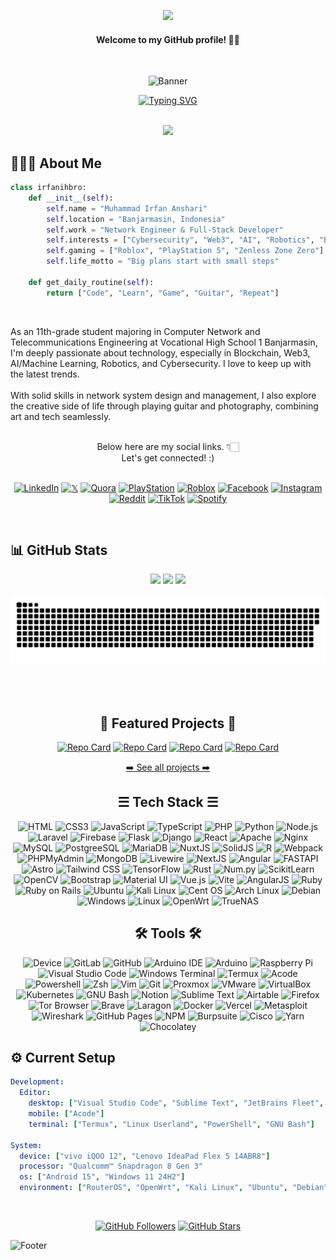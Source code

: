 <div align="center">

  <p align="center"> <img src="https://komarev.com/ghpvc/?username=irfanihbro&label=Total%20profile%20views&color=0e75b6&style=flat"/></p>
  
#### Welcome to my GitHub profile! 👋🏻
<br>
  
  ![Banner](https://capsule-render.vercel.app/api?type=waving&color=gradient&height=200&section=header&text=Irfan%20Anshari&fontSize=80&fontAlign=60&animation=fadeIn)

<!-- Animasi Mengetik -->
  [![Typing SVG](https://readme-typing-svg.herokuapp.com?font=Fira+Code&pause=600&color=2EF7A1&center=true&vCenter=true&random=false&width=500&lines=Tech+Enthusiast+;Programmer;Full-Stack+Developer;Network+Engineer;Linux+Enthusiast;Guitarist;Photographer;Automotive+Enthusiast)](https://git.io/typing-svg)

</div>
<br>

<div align="center">
  <img src="https://user-images.githubusercontent.com/22107794/139580686-887df369-edb8-4bc8-b607-4fbf6d7e4866.gif">
</div>

## 🧑🏻‍💻 About Me

```python
class irfanihbro:
    def __init__(self):
        self.name = "Muhammad Irfan Anshari"
        self.location = "Banjarmasin, Indonesia"
        self.work = "Network Engineer & Full-Stack Developer"
        self.interests = ["Cybersecurity", "Web3", "AI", "Robotics", "Blockchain"]
        self.gaming = ["Roblox", "PlayStation 5", "Zenless Zone Zero"]
        self.life_motto = "Big plans start with small steps"
    
    def get_daily_routine(self):
        return ["Code", "Learn", "Game", "Guitar", "Repeat"]
```

<br>

As an 11th-grade student majoring in Computer Network and Telecommunications Engineering at Vocational High School 1 Banjarmasin, I'm deeply passionate about technology, especially in Blockchain, Web3, AI/Machine Learning, Robotics, and Cybersecurity. I love to keep up with the latest trends.
<br><br>
With solid skills in network system design and management, I also explore the creative side of life through playing guitar and photography, combining art and tech seamlessly. <br><br>
<div align="center"> 
Below here are my social links. 👇🏻 <br> Let's get connected! :)

</div>
<br>

<!-- ## 🌐 Socials: -->

<div align="center">

[![LinkedIn](https://img.shields.io/badge/LinkedIn-%230068C9.svg?logo=linkedin&logoColor=white)](https://www.linkedin.com/in/irfanmastermind) [![𝕏](https://img.shields.io/badge/𝕏-%23000000.svg?logo=X&logoColor=white)](https://x.com/Irfanihbro) [![Quora](https://img.shields.io/badge/Quora-%23B92B27.svg?logo=Quora&logoColor=white)](https://id.quora.com/profile/Muhammad-Irfan-Anshari?ch=10&oid=2904314889) [![PlayStation](https://img.shields.io/badge/PlayStation-%23004DA5.svg?logo=PlayStation&logoColor=white)](https://profile.playstation.com/Hathorik) [![Roblox](https://img.shields.io/badge/Roblox-%23202020.svg?logo=Roblox&logoColor=chrome)](https://www.roblox.com/id/users/7584753824/profile)
[![Facebook](https://img.shields.io/badge/Facebook-%230068FF.svg?logo=Facebook&logoColor=white)](https://www.facebook.com/irfanihbro)
[![Instagram](https://img.shields.io/badge/Instagram-%23E1306C.svg?logo=Instagram&logoColor=white)](https://www.instagram.com/irfanihbro)
[![Reddit](https://img.shields.io/badge/Reddit-%23FF4500.svg?logo=Reddit&logoColor=white)](https://www.reddit.com/u/Irfanihbro/s/Sq62J8E3Wv)
[![TikTok](https://img.shields.io/badge/TikTok-%23111111.svg?logo=TikTok&logoColor=white)](https://www.tiktok.com/@irfanihbro)
[![Spotify](https://img.shields.io/badge/Spotify-%231DB954.svg?logo=Spotify&logoColor=FFFFFF)](https://open.spotify.com/user/313aemqfkpwlwusrqfhrd46zxcei?si=VfjHZ6WJQKOfNzBfhKMbog)

</div>
<br>

## 📊 GitHub Stats

<div align="center">
  <img height="160em" src="https://github-readme-stats.vercel.app/api/top-langs/?username=irfanihbro&theme=transparent"/>
  <img height="160em" src="https://github-readme-stats.vercel.app/api?username=irfanihbro&show_icons=true&theme=transparent&include_all_commits=true&count_private=true"/>
  <img height="160em" src="https://github-readme-streak-stats.herokuapp.com?user=irfanihbro&theme=transparent"/>
</div>

<div align="center">

<!-- Grafik Ular -->
<div align="center">
  <picture>
    <source media="(prefers-color-scheme: dark)" srcset="https://github.com/irfanihbro/irfanihbro/blob/main/github-contribution-grid-snake-dark.svg" />
    <source media="(prefers-color-scheme: light), (prefers-color-scheme: no-preference)" srcset="https://github.com/irfanihbro/irfanihbro/blob/main/github-contribution-grid-snake.svg" />
    <img src="https://github.com/irfanihbro/irfanihbro/blob/main/github-contribution-grid-snake.svg" alt="github-snake" />
  </picture>
</div>
  
<!-- Grafik Kontribusi -->
  <img src="https://github-readme-activity-graph.vercel.app/graph?username=irfanihbro&theme=github-compact&radius=16" height="auto" alt=""/>

## 🌟 Featured Projects 🌟

<div align="center">

[![Repo Card](https://github-readme-stats.vercel.app/api/pin/?username=irfanihbro&repo=glassmorphism-login-form&theme=transparent)](https://github.com/irfanihbro/glassmorphism-login-form)
[![Repo Card](https://github-readme-stats.vercel.app/api/pin/?username=irfanihbro&repo=blox-glassmorphism-v2&theme=transparent)](https://github.com/irfanihbro/blox-glassmorphism-v2)
[![Repo Card](https://github-readme-stats.vercel.app/api/pin/?username=irfanihbro&repo=financialmanager&theme=transparent)](https://github.com/irfanihbro/financialmanager)
[![Repo Card](https://github-readme-stats.vercel.app/api/pin/?username=irfanihbro&repo=real-time_gitrepo&theme=transparent)](https://github.com/irfanihbro/real-time_gitrepo)

[➡️ See all projects ➡️](https://github.com/irfanihbro?tab=repositories)

</div>

## ☰ Tech Stack ☰


![HTML](https://img.shields.io/badge/HTML5-E34F26?style=for-the-badge&logo=html5&logoColor=white)
![CSS3](https://img.shields.io/badge/CSS3-1572B6?style=for-the-badge&logo=css3&logoColor=white)
![JavaScript](https://img.shields.io/badge/JavaScript-323330?style=for-the-badge&logo=javascript&logoColor=F7DF1E)
![TypeScript](https://img.shields.io/badge/TypeScript-007ACC?style=for-the-badge&logo=typescript&logoColor=white)
![PHP](https://img.shields.io/badge/PHP-777BB4?style=for-the-badge&logo=php&logoColor=white)
![Python](https://img.shields.io/badge/Python-FFD43B?style=for-the-badge&logo=python&logoColor=blue)
![Node.js](https://img.shields.io/badge/Node%20js-339933?style=for-the-badge&logo=nodedotjs&logoColor=white)
![Laravel](https://img.shields.io/badge/Laravel-FF2D20?style=for-the-badge&logo=laravel&logoColor=white)
![Firebase](https://img.shields.io/badge/firebase-ffca28?style=for-the-badge&logo=firebase&logoColor=black)
![Flask](https://img.shields.io/badge/Flask-000000?style=for-the-badge&logo=flask&logoColor=white)
![Django](https://img.shields.io/badge/Django-092E20?style=for-the-badge&logo=django&logoColor=green)
![React](https://img.shields.io/badge/React-20232A?style=for-the-badge&logo=react&logoColor=61DAFB)
![Apache](https://img.shields.io/badge/Apache-D22128?style=for-the-badge&logo=Apache&logoColor=white)
![Nginx](https://img.shields.io/badge/Nginx-009639?style=for-the-badge&logo=nginx&logoColor=white)
![MySQL](https://img.shields.io/badge/MySQL-005C84?style=for-the-badge&logo=mysql&logoColor=white)
![PostgreeSQL](https://img.shields.io/badge/PostgreSQL-316192?style=for-the-badge&logo=postgresql&logoColor=white)
![MariaDB](https://img.shields.io/badge/MariaDB-003545?style=for-the-badge&logo=mariadb&logoColor=white)
![NuxtJS](https://img.shields.io/badge/nuxt%20js-00C58E?style=for-the-badge&logo=nuxtdotjs&logoColor=white)
![SolidJS](https://img.shields.io/badge/Solid%20JS-2C4F7C?style=for-the-badge&logo=solid&logoColor=white)
![R](https://img.shields.io/badge/R-276DC3?style=for-the-badge&logo=r&logoColor=white)
![Webpack](https://img.shields.io/badge/Webpack-8DD6F9?style=for-the-badge&logo=Webpack&logoColor=white)
![PHPMyAdmin](https://img.shields.io/badge/phpmyadmin-6C78AF?style=for-the-badge&logo=phpmyadmin&logoColor=white)
![MongoDB](https://img.shields.io/badge/MongoDB-4EA94B?style=for-the-badge&logo=mongodb&logoColor=white)
![Livewire](https://img.shields.io/badge/livewire-4e56a6?style=for-the-badge&logo=livewire&logoColor=white)
![NextJS](https://img.shields.io/badge/next%20js-000000?style=for-the-badge&logo=nextdotjs&logoColor=white)
![Angular](https://img.shields.io/badge/Angular-DD0031?style=for-the-badge&logo=angular&logoColor=white)
![FASTAPI](https://img.shields.io/badge/fastapi-109989?style=for-the-badge&logo=FASTAPI&logoColor=white)
![Astro](https://img.shields.io/badge/Astro-0C1222?style=for-the-badge&logo=astro&logoColor=FDFDFE)
![Tailwind CSS](https://img.shields.io/badge/Tailwind_CSS-38B2AC?style=for-the-badge&logo=tailwind-css&logoColor=white)
![TensorFlow](https://img.shields.io/badge/TensorFlow-FF6F00?style=for-the-badge&logo=TensorFlow&logoColor=white)
![Rust](https://img.shields.io/badge/Rust-black?style=for-the-badge&logo=rust&logoColor=#E57324)
![Num.py](https://img.shields.io/badge/Numpy-777BB4?style=for-the-badge&logo=numpy&logoColor=white)
![ScikitLearn](https://img.shields.io/badge/scikit_learn-F7931E?style=for-the-badge&logo=scikit-learn&logoColor=white)
![OpenCV](https://img.shields.io/badge/OpenCV-27338e?style=for-the-badge&logo=OpenCV&logoColor=white)
![Bootstrap](https://img.shields.io/badge/Bootstrap-563D7C?style=for-the-badge&logo=bootstrap&logoColor=white)
![Material UI](https://img.shields.io/badge/Material%20UI-007FFF?style=for-the-badge&logo=mui&logoColor=white)
![Vue.js](https://img.shields.io/badge/Vue%20js-35495E?style=for-the-badge&logo=vuedotjs&logoColor=4FC08D)
![Vite](https://img.shields.io/badge/Vite-B73BFE?style=for-the-badge&logo=vite&logoColor=FFD62E)
![AngularJS](https://img.shields.io/badge/AngularJS-E23237?style=for-the-badge&logo=angularjs&logoColor=white)
![Ruby](https://img.shields.io/badge/Ruby-CC342D?style=for-the-badge&logo=ruby&logoColor=white)
![Ruby on Rails](https://img.shields.io/badge/Ruby_on_Rails-CC0000?style=for-the-badge&logo=ruby-on-rails&logoColor=white)
![Ubuntu](https://img.shields.io/badge/Ubuntu-E95420?style=for-the-badge&logo=ubuntu&logoColor=white)
![Kali Linux](https://img.shields.io/badge/Kali_Linux-557C94?style=for-the-badge&logo=kali-linux&logoColor=white)
![Cent OS](https://img.shields.io/badge/Cent%20OS-262577?style=for-the-badge&logo=CentOS&logoColor=white)
![Arch Linux](https://img.shields.io/badge/Arch_Linux-1793D1?style=for-the-badge&logo=arch-linux&logoColor=white)
![Debian](https://img.shields.io/badge/Debian-A81D33?style=for-the-badge&logo=debian&logoColor=white)
![Windows](https://img.shields.io/badge/Windows-0078D6?style=for-the-badge&logo=windows&logoColor=white)
![Linux](https://img.shields.io/badge/Linux-FCC624?style=for-the-badge&logo=linux&logoColor=black)
![OpenWrt](https://img.shields.io/badge/OpenWrt-00B5E2?style=for-the-badge&logo=OpenWrt&logoColor=white)
![TrueNAS](https://img.shields.io/badge/TrueNAS-0095D5?style=for-the-badge&logo=truenas&logoColor=white)


## 🛠️ Tools 🛠️


![Device](https://img.shields.io/badge/lenovo%20laptop-E2231A?style=for-the-badge&logo=lenovo&logoColor=white)
![GitLab](https://img.shields.io/badge/GitLab-330F63?style=for-the-badge&logo=gitlab&logoColor=white)
![GitHub](https://img.shields.io/badge/GitHub-100000?style=for-the-badge&logo=github&logoColor=white)
![Arduino IDE](https://img.shields.io/badge/Arduino_IDE-00979D?style=for-the-badge&logo=arduino&logoColor=white)
![Arduino](https://img.shields.io/badge/Arduino-00979D?style=for-the-badge&logo=Arduino&logoColor=white)
![Raspberry Pi](https://img.shields.io/badge/Raspberry%20Pi-A22846?style=for-the-badge&logo=Raspberry%20Pi&logoColor=white)
![Visual Studio Code](https://img.shields.io/badge/Visual_Studio_Code-0078D4?style=for-the-badge&logo=visual%20studio%20code&logoColor=white)
![Windows Terminal](https://img.shields.io/badge/windows%20terminal-4D4D4D?style=for-the-badge&logo=windows%20terminal&logoColor=white)
![Termux](https://img.shields.io/badge/Termux-000000?style=for-the-badge&logo=android&logoColor=white)
![Acode](https://img.shields.io/badge/Acode-4F46E5?style=for-the-badge&logo=android&logoColor=white)
![Powershell](https://img.shields.io/badge/powershell-5391FE?style=for-the-badge&logo=powershell&logoColor=white)
![Zsh](https://img.shields.io/badge/Zsh-F15A24?style=for-the-badge&logo=Zsh&logoColor=white)
![Vim](https://img.shields.io/badge/VIM-%2311AB00.svg?&style=for-the-badge&logo=vim&logoColor=white)
![Git](https://img.shields.io/badge/GIT-E44C30?style=for-the-badge&logo=git&logoColor=white)
![Proxmox](https://img.shields.io/badge/Proxmox-E57000?style=for-the-badge&logo=proxmox&logoColor=white)
![VMware](https://img.shields.io/badge/VMware-231f20?style=for-the-badge&logo=VMware&logoColor=white)
![VirtualBox](https://img.shields.io/badge/VirtualBox-21416b?style=for-the-badge&logo=VirtualBox&logoColor=white)
![Kubernetes](https://img.shields.io/badge/kubernetes-326ce5.svg?&style=for-the-badge&logo=kubernetes&logoColor=white)
![GNU Bash](https://img.shields.io/badge/GNU%20Bash-4EAA25?style=for-the-badge&logo=GNU%20Bash&logoColor=white)
![Notion](https://img.shields.io/badge/Notion-000000?style=for-the-badge&logo=notion&logoColor=white)
![Sublime Text](https://img.shields.io/badge/sublime_text-%23575757.svg?&style=for-the-badge&logo=sublime-text&logoColor=important)
![Airtable](https://img.shields.io/badge/Airtable-18BFFF?style=for-the-badge&logo=Airtable&logoColor=white)
![Firefox](https://img.shields.io/badge/Firefox_Browser-FF7139?style=for-the-badge&logo=Firefox-Browser&logoColor=white)
![Tor Browser](https://img.shields.io/badge/Tor_Browser-7D4698?style=for-the-badge&logo=Tor-Browser&logoColor=white)
![Brave](https://img.shields.io/badge/Brave-FF1B2D?style=for-the-badge&logo=Brave&logoColor=white)
![Laragon](https://img.shields.io/badge/Laragon-0E83CD?style=for-the-badge&logo=Laragon&logoColor=white)
![Docker](https://img.shields.io/badge/Docker-2CA5E0?style=for-the-badge&logo=docker&logoColor=white)
![Vercel](https://img.shields.io/badge/Vercel-000000?style=for-the-badge&logo=vercel&logoColor=white)
![Metasploit](https://img.shields.io/badge/metasploit-2596CD?style=for-the-badge&logo=metasploit&logoColor=white)
![Wireshark](https://img.shields.io/badge/Wireshark-1679A7?style=for-the-badge&logo=Wireshark&logoColor=white)
![GitHub Pages](https://img.shields.io/badge/GitHub%20Pages-222222?style=for-the-badge&logo=GitHub%20Pages&logoColor=white)
![NPM](https://img.shields.io/badge/npm-CB3837?style=for-the-badge&logo=npm&logoColor=white)
![Burpsuite](https://img.shields.io/badge/burpsuite-FF6633?style=for-the-badge&logo=burpsuite&logoColor=white)
![Cisco](https://img.shields.io/badge/CISCO-1BA0D7?style=for-the-badge&logo=cisco&logoColor=white)
![Yarn](https://img.shields.io/badge/Yarn-2C8EBB?style=for-the-badge&logo=yarn&logoColor=white)
![Chocolatey](https://img.shields.io/badge/Chocolatey-80B5E3?style=for-the-badge&logo=chocolatey&logoColor=fff)

</div>


## ⚙️ Current Setup


```yaml
Development:
  Editor:
    desktop: ["Visual Studio Code", "Sublime Text", "JetBrains Fleet", "Arduino IDE", ]
    mobile: ["Acode"]
    terminal: ["Termux", "Linux Userland", "PowerShell", "GNU Bash"]
    
System:
  device: ["vivo iQOO 12", "Lenovo IdeaPad Flex 5 14ABR8"]
  processor: "Qualcomm™ Snapdragon 8 Gen 3"
  os: ["Android 15", "Windows 11 24H2"]
  environment: ["RouterOS", "OpenWrt", "Kali Linux", "Ubuntu", "Debian", "Windows", "Cent OS", "Arch Linux", "Casa OS", "Proxmox"]
```
<br>
<div align="center">
  
[![GitHub Followers](https://img.shields.io/github/followers/irfanihbro?style=social)](https://github.com/irfanihbro?tab=followers)
[![GitHub Stars](https://img.shields.io/github/stars/irfanihbro?style=social)](https://github.com/irfanihbro)

</div>

<!-- ## 💻 Technical Skills: -->

![Footer](https://capsule-render.vercel.app/api?type=waving&color=gradient&height=100&section=footer)
